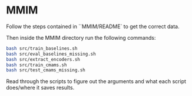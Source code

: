# MMIM
Follow the steps contained in ``MMIM/README` to get the correct data.

Then inside the MMIM directory run the following commands:
```bash
bash src/train_baselines.sh
bash src/eval_baselines_missing.sh
bash src/extract_encoders.sh
bash src/train_cmams.sh
bash src/test_cmams_missing.sh
```

Read through the scripts to figure out the arguments and what each script does/where it saves results.